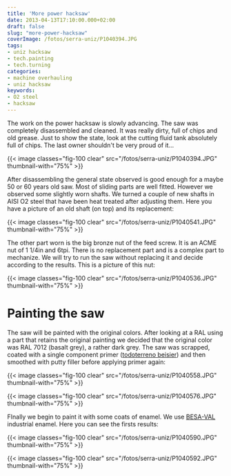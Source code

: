 ```yaml
---
title: 'More power hacksaw'
date: 2013-04-13T17:10:00.000+02:00
draft: false
slug: "more-power-hacksaw"
coverImage: /fotos/serra-uniz/P1040394.JPG
tags:
- uniz hacksaw
- tech.painting
- tech.turning
categories:
- machine overhauling
- uniz hacksaw
keywords:
- O2 steel
- hacksaw
---
```



The work on the power hacksaw is slowly advancing. The saw was
completely disassembled and cleaned. It was really dirty, full of
chips and old grease. Just to show the state, look at the cutting
fluid tank absolutely full of chips. The last owner shouldn't be very
proud of it...

{{< image classes="fig-100 clear"  src="/fotos/serra-uniz/P1040394.JPG" thumbnail-with="75%" >}}

After disassembling the general state observed is good enough for a
maybe 50 or 60 years old saw. Most of sliding parts are well
fitted. However we observed some slightly worn shafts. We turned a
couple of new shafts in AISI O2 steel that have been heat treated
after adjusting them. Here you have a picture of an old shaft (on top)
and its replacement:

{{< image classes="fig-100 clear"  src="/fotos/serra-uniz/P1040541.JPG" thumbnail-with="75%" >}}

The other part worn is the big bronze nut of the feed screw. It is an
ACME nut of 1 1/4in and 6tpi. There is no replacement part and is a
complex part to mechanize. We will try to run the saw without
replacing it and decide according to the results. This is a picture of
this nut:

{{< image classes="fig-100 clear"  src="/fotos/serra-uniz/P1040536.JPG" thumbnail-with="75%" >}}


# Painting the saw

The saw will be painted with the original colors. After looking at a
RAL using a part that retains the original painting we decided that
the original color was RAL 7012 (basalt grey), a rather dark grey. The
saw was scrapped, coated with a single component primer ([todoterreno
beisier](http://www.beissier.es/media/documents/beissier/fichas_t_cnicas/FT_TODO_TERRENO.pdf))
and then smoothed with putty filler before applying primer again:

{{< image classes="fig-100 clear"  src="/fotos/serra-uniz/P1040558.JPG" thumbnail-with="75%" >}}

{{< image classes="fig-100 clear"  src="/fotos/serra-uniz/P1040576.JPG" thumbnail-with="75%" >}}

FInally we begin to paint it with some coats of enamel. We use
[BESA-VAL](http://www.bernardoecenarro.com/en/productos/urki-system/1k-spray-gun-enamels/qd-industrial-paint-besa-val)
industrial enamel. Here you can see the firsts results:

{{< image classes="fig-100 clear"  src="/fotos/serra-uniz/P1040590.JPG" thumbnail-with="75%" >}}

{{< image classes="fig-100 clear"  src="/fotos/serra-uniz/P1040592.JPG" thumbnail-with="75%" >}}

